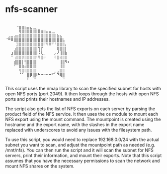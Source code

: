 # nfs-scanner
```

⠀⠀⠀⠀⠐⣶⣶⣦⣤⣄⣀⡀⠀⠀⠀⠀⠀⠀⠀⠀⠀⠀⠀⠀
⠀⠀⠀⠀⠀⢿⣿⣿⣿⣿⣿⣿⣿⣶⣶⣤⣤⣀⡀⠀⠀⠀⠀⠀
⠀⣠⣤⣴⣶⣿⣿⣿⣿⣿⣿⣿⣿⣿⣿⣿⣿⣿⣿⣷⣦⠀⠀⠀
⠈⠛⠿⣿⣿⣿⣿⣿⣿⣿⣿⣿⣿⣿⣿⣿⣿⣿⣿⣿⣿⣧⠀⠀
⠀⠀⠀⠀⣹⣿⣿⣿⣿⣿⣿⣿⣿⣿⠏⠻⠿⠋⠘⣿⣿⣿⡄⠀
⠀⠀⠀⣰⣿⣿⣿⣿⣿⣿⣿⣿⢹⡏⠀⠀⠀⠀⠀⢿⣿⣿⡇⠀
⠀⠀⣰⣿⣿⣿⣿⣿⣿⣿⣿⣿⠨⢇⡀⠀⠀⠀⡠⠜⢸⣿⣷⠀
⠀⠀⠉⢰⣿⣿⡿⣿⣿⣿⣿⡟⠻⣿⠖⠀⠀⠀⠺⣿⢾⣿⣿⠀
⠀⠀⠀⣾⣿⣿⡇⢻⣿⣿⣿⡇⠀⠀⠀⠀⠀⠀⠀⠀⢸⣿⠻⠆
⠀⠀⠀⠋⠉⣿⣷⣼⣿⣿⣿⡇⠀⠀⠀⠀⠀⠀⠀⠀⢸⣿⠀⠀
⠀⠀⠀⠀⠀⢻⣿⢿⣿⣿⣿⡇⠀⠀⠀⠀⠀⠀⣀⣠⣿⣿⠀⠀
⠀⠀⠀⠀⠀⠈⠁⠀⣿⡿⣿⡿⠓⠒⠒⠒⠒⠋⠁⠙⢿⣿⠀⠀
⠀⠀⠀⠀⠀⠀⠀⠀⠏⠀⠙⠃⠀⠀⠀⠀⠀⠀⠀⠀⠀⠙⠀⠀
```

This script uses the nmap library to scan the specified subnet for hosts with open NFS ports (port 2049). It then loops through the hosts with open NFS ports and prints their hostnames and IP addresses.

The script also gets the list of NFS exports on each server by parsing the product field of the NFS service. It then uses the os module to mount each NFS export using the mount command. The mountpoint is created using the hostname and the export name, with the slashes in the export name replaced with underscores to avoid any issues with the filesystem path.

To use this script, you would need to replace 192.168.0.0/24 with the actual subnet you want to scan, and adjust the mountpoint path as needed (e.g. /mnt/nfs). You can then run the script and it will scan the subnet for NFS servers, print their information, and mount their exports. Note that this script assumes that you have the necessary permissions to scan the network and mount NFS shares on the system.
